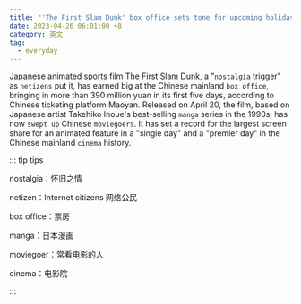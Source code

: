 ```yaml
---
title: "'The First Slam Dunk' box office sets tone for upcoming holidays"
date: 2023-04-26 06:01:00 +8
category: 英文
tag:
  - everyday
---
```


Japanese animated sports film The First Slam Dunk, a "`nostalgia` trigger" as `netizens` put it, has earned big at the Chinese mainland `box office`, bringing in more than 390 million yuan in its first five days, according to Chinese ticketing platform Maoyan. Released on April 20, the film, based on Japanese artist Takehiko Inoue's best-selling `manga` series in the 1990s, has now `swept up` Chinese `moviegoers`. It has set a record for the largest screen share for an animated feature in a "single day" and a "premier day" in the Chinese mainland `cinema` history.

::: tip tips

nostalgia：怀旧之情

netizen：Internet citizens 网络公民

box office：票房

manga：日本漫画

moviegoer：常看电影的人

cinema：电影院

:::
